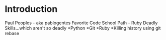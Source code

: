 Introduction
==========
Paul Peoples - aka pablogentes
Favorite Code School Path - Ruby
Deadly Skills...which aren't so deadly
*Python
*Git
*Ruby
*Killing history using git rebase
